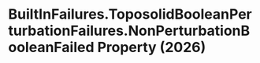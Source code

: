 # BuiltInFailures.ToposolidBooleanPerturbationFailures.NonPerturbationBooleanFailed Property (2026)

﻿